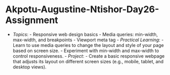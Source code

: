 # Akpotu-Augustine-Ntishor-Day26-Assignment
 - *Topics*:    - Responsive web design basics   - Media queries: min-width, max-width, and breakpoints   - Viewport meta tag - *Practical Learning*:    - Learn to use media queries to change the layout and style of your page based on screen size.   - Experiment with min-width and max-width to control responsiveness. - *Project*:    - Create a basic responsive webpage that adjusts its layout on different screen sizes (e.g., mobile, tablet, and desktop views).
